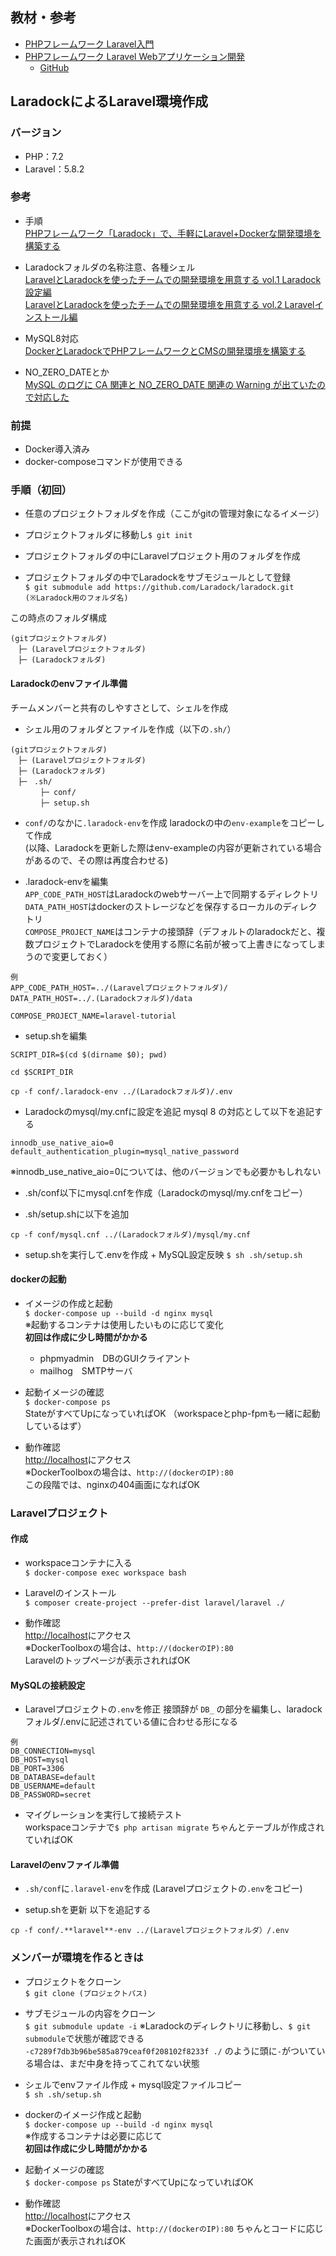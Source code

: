 ## 教材・参考
- [PHPフレームワーク Laravel入門](https://www.amazon.co.jp/dp/B07CLLW4MX/ref=cm_sw_r_tw_awdb_c_x_AV43CbJQWQQE6)
- [PHPフレームワーク Laravel Webアプリケーション開発](https://www.amazon.co.jp/dp/4802611846/ref=cm_sw_r_tw_awdo_c_x_Ciu4CbTTXNA8A)
  - [GitHub](https://github.com/laravel-socym)

## LaradockによるLaravel環境作成

### バージョン
- PHP：7.2
- Laravel：5.8.2

### 参考
- 手順  
  [PHPフレームワーク「Laradock」で、手軽にLaravel+Dockerな開発環境を構築する](https://liginc.co.jp/364089)

- Laradockフォルダの名称注意、各種シェル  
  [LaravelとLaradockを使ったチームでの開発環境を用意する vol.1 Laradock設定編](https://qiita.com/dev_satsuki/items/e2769925da33bfa77df5)  
  [LaravelとLaradockを使ったチームでの開発環境を用意する vol.2 Laravelインストール編](https://qiita.com/dev_satsuki/items/5ce8b98100997f230775)

- MySQL8対応  
  [DockerとLaradockでPHPフレームワークとCMSの開発環境を構築する](https://ninolog.com/docker-build-php-from-laradock/)

- NO_ZERO_DATEとか  
  [MySQL のログに CA 関連と NO_ZERO_DATE 関連の Warning が出ていたので対応した](https://mgng.mugbum.info/1344)

### 前提
- Docker導入済み
- docker-composeコマンドが使用できる

### 手順（初回）
- 任意のプロジェクトフォルダを作成（ここがgitの管理対象になるイメージ）

- プロジェクトフォルダに移動し`$ git init`

- プロジェクトフォルダの中にLaravelプロジェクト用のフォルダを作成

- プロジェクトフォルダの中でLaradockをサブモジュールとして登録  
`$ git submodule add https://github.com/Laradock/laradock.git (※Laradock用のフォルダ名)`  

この時点のフォルダ構成
```
(gitプロジェクトフォルダ)
　├─ (Laravelプロジェクトフォルダ)
　├─ (Laradockフォルダ)
```

#### Laradockのenvファイル準備
チームメンバーと共有のしやすさとして、シェルを作成

- シェル用のフォルダとファイルを作成（以下の`.sh/`）
```
(gitプロジェクトフォルダ)
　├─ (Laravelプロジェクトフォルダ)
　├─ (Laradockフォルダ)
　├─　.sh/
　　　　├─ conf/
　　　　├─ setup.sh
```

- `conf/`のなかに`.laradock-env`を作成
laradockの中の`env-example`をコピーして作成  
(以降、Laradockを更新した際はenv-exampleの内容が更新されている場合があるので、その際は再度合わせる)

- .laradock-envを編集  
`APP_CODE_PATH_HOST`はLaradockのwebサーバー上で同期するディレクトリ  
`DATA_PATH_HOST`はdockerのストレージなどを保存するローカルのディレクトリ  
`COMPOSE_PROJECT_NAME`はコンテナの接頭辞（デフォルトのlaradockだと、複数プロジェクトでLaradockを使用する際に名前が被って上書きになってしまうので変更しておく）
```
例
APP_CODE_PATH_HOST=../(Laravelプロジェクトフォルダ)/
DATA_PATH_HOST=../.(Laradockフォルダ)/data

COMPOSE_PROJECT_NAME=laravel-tutorial
```

- setup.shを編集
```
SCRIPT_DIR=$(cd $(dirname $0); pwd)

cd $SCRIPT_DIR

cp -f conf/.laradock-env ../(Laradockフォルダ)/.env
```

- Laradockのmysql/my.cnfに設定を追記
mysql 8 の対応として以下を追記する
```
innodb_use_native_aio=0
default_authentication_plugin=mysql_native_password
```
※innodb_use_native_aio=0については、他のバージョンでも必要かもしれない

- .sh/conf以下にmysql.cnfを作成（Laradockのmysql/my.cnfをコピー）

- .sh/setup.shに以下を追加
```
cp -f conf/mysql.cnf ../(Laradockフォルダ)/mysql/my.cnf
```

- setup.shを実行して.envを作成 + MySQL設定反映
`$ sh .sh/setup.sh`

#### dockerの起動
- イメージの作成と起動  
`$ docker-compose up --build -d nginx mysql`  
※起動するコンテナは使用したいものに応じて変化  
**初回は作成に少し時間がかかる**

  - phpmyadmin　DBのGUIクライアント
  - mailhog　SMTPサーバ

- 起動イメージの確認  
`$ docker-compose ps`  
StateがすべてUpになっていればOK
（workspaceとphp-fpmも一緒に起動しているはず）

- 動作確認  
[http://localhost](http://localhost/)にアクセス  
※DockerToolboxの場合は、`http://(dockerのIP):80`  
この段階では、nginxの404画面になればOK

### Laravelプロジェクト
#### 作成
- workspaceコンテナに入る  
`$ docker-compose exec workspace bash`

- Laravelのインストール  
`$ composer create-project --prefer-dist laravel/laravel ./`

- 動作確認  
[http://localhost](http://localhost/)にアクセス  
※DockerToolboxの場合は、`http://(dockerのIP):80`  
Laravelのトップページが表示されればOK

#### MySQLの接続設定
- Laravelプロジェクトの`.env`を修正
接頭辞が `DB_` の部分を編集し、laradockフォルダ/.envに記述されている値に合わせる形になる
```
例
DB_CONNECTION=mysql
DB_HOST=mysql
DB_PORT=3306
DB_DATABASE=default
DB_USERNAME=default
DB_PASSWORD=secret
```

- マイグレーションを実行して接続テスト  
workspaceコンテナで`$ php artisan migrate`
ちゃんとテーブルが作成されていればOK

#### Laravelのenvファイル準備
- `.sh/conf`に`.laravel-env`を作成
  (Laravelプロジェクトの`.env`をコピー)

- setup.shを更新
以下を追記する
```
cp -f conf/.**laravel**-env ../(Laravelプロジェクトフォルダ）/.env
```

### メンバーが環境を作るときは
- プロジェクトをクローン  
`$ git clone (プロジェクトパス)`

- サブモジュールの内容をクローン  
`$ git submodule update -i`
※Laradockのディレクトリに移動し、`$ git submodule`で状態が確認できる  
  `-c7289f7db3b96be585a879ceaf0f208102f8233f ./` のように頭に`-`がついている場合は、まだ中身を持ってこれてない状態

- シェルでenvファイル作成 + mysql設定ファイルコピー   
`$ sh .sh/setup.sh`

- dockerのイメージ作成と起動  
`$ docker-compose up --build -d nginx mysql`  
※作成するコンテナは必要に応じて  
**初回は作成に少し時間がかかる**

- 起動イメージの確認   
`$ docker-compose ps`
StateがすべてUpになっていればOK

- 動作確認  
[http://localhost](http://localhost/)にアクセス  
※DockerToolboxの場合は、`http://(dockerのIP):80`
ちゃんとコードに応じた画面が表示されればOK

